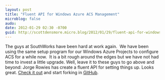 ```yaml
---
layout: post
title: "Fluent API for Windows Azure ACS Management"
microblog: false
audo:
date: 2012-01-29 02:30 -0700
guid: http://scottdensmore.micro.blog/2012/01/29/fluent-api-for-windows-azure-acs-management.html
---
```


The guys at SouthWorks have been hard at work again.  We have been using the same setup program for our Windows Azure Projects to configure ACS for a while now.  It is a bit rough around the edges but we have not had time to invest a little upgrade. Well, leave it to these guys to go above and beyond: Jorge Rowies has create a fluent API for setting things up. Looks great. [Check it out](http://blogs.southworks.net/jrowies/2012/01/28/fluent-api-for-setting-up-windows-azure-acs/?utm_source=feedburner&utm_medium=feed&utm_campaign=Feed%3A+master-feed+%28Southworks+Master+Feed%29) and start forking in [GitHub](https://github.com/jrowies/FluentACS).